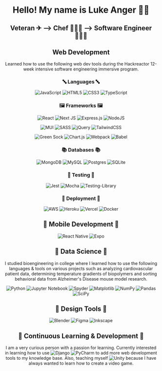 <div align=center>

  <h1> Hello! My name is Luke Anger 👋🏼 </h1>
  <h2> Veteran ✈ --> Chef 👨🏼‍🍳 --> Software Engineer 👩🏻‍💻</h2>

  <h2> Web Development </h2>

  Learned how to use the following web dev tools during the Hackreactor 12-week intensive software engineering immersive program.

  <h3> 🔤 Languages 🔤</h3>

  ![JavaScript](https://img.shields.io/badge/javascript-%23323330.svg?style=flat&logo=javascript&logoColor=%23F7DF1E) ![HTML5](https://img.shields.io/badge/html5-%23E34F26.svg?style=flat&logo=html5&logoColor=white) ![CSS3](https://img.shields.io/badge/css3-%231572B6.svg?style=flat&logo=css3&logoColor=white) ![TypeScript](https://img.shields.io/badge/typescript-%23007ACC.svg?style=flat&logo=typescript&logoColor=white)

   <h3> 🖼 Frameworks 🖼 </h3>

   ![React](https://img.shields.io/badge/react-%2320232a.svg?style=flat&logo=react&logoColor=%2361DAFB) ![Next JS](https://img.shields.io/badge/Next-black?style=flat&logo=next.js&logoColor=white) ![Express.js](https://img.shields.io/badge/express.js-%23404d59.svg?style=flat&logo=express&logoColor=%2361DAFB) 
   ![NodeJS](https://img.shields.io/badge/node.js-6DA55F?style=flat&logo=node.js&logoColor=white) 

   ![MUI](https://img.shields.io/badge/MUI-%230081CB.svg?style=flat&logo=mui&logoColor=white)  ![SASS](https://img.shields.io/badge/SASS-hotpink.svg?style=flat&logo=SASS&logoColor=white) ![jQuery](https://img.shields.io/badge/jquery-%230769AD.svg?style=flat&logo=jquery&logoColor=white) ![TailwindCSS](https://img.shields.io/badge/tailwindcss-%2338B2AC.svg?style=flat&logo=tailwind-css&logoColor=white) 

   ![Green Sock](https://img.shields.io/badge/green%20sock-88CE02?style=flat&logo=greensock&logoColor=white) ![Chart.js](https://img.shields.io/badge/chart.js-F5788D.svg?style=flat&logo=chart.js&logoColor=white)  ![Webpack](https://img.shields.io/badge/webpack-%238DD6F9.svg?style=flat&logo=webpack&logoColor=black) ![Babel](https://img.shields.io/badge/Babel-F9DC3e?style=flat&logo=babel&logoColor=black)

   <h3> 📚 Databases 📚</h3> 

   ![MongoDB](https://img.shields.io/badge/MongoDB-%234ea94b.svg?style=flat&logo=mongodb&logoColor=white) ![MySQL](https://img.shields.io/badge/mysql-%2300f.svg?style=flat&logo=mysql&logoColor=white) ![Postgres](https://img.shields.io/badge/postgres-%23316192.svg?style=flat&logo=postgresql&logoColor=white) ![SQLite](https://img.shields.io/badge/sqlite-%2307405e.svg?style=flat&logo=sqlite&logoColor=white) 

   <h3> 🛑 Testing 🛑</h3>

  ![Jest](https://img.shields.io/badge/-jest-%23C21325?style=flat&logo=jest&logoColor=white) 
  ![Mocha](https://img.shields.io/badge/-mocha-%238D6748?style=flat&logo=mocha&logoColor=white) 
  ![Testing-Library](https://img.shields.io/badge/-TestingLibrary-%23E33332?style=flat&logo=testing-library&logoColor=white)

   <h3> 🚚 Deployment 🚚</h3> 

   ![AWS](https://img.shields.io/badge/AWS-%23FF9900.svg?style=flat&logo=amazon-aws&logoColor=white) ![Heroku](https://img.shields.io/badge/heroku-%23430098.svg?style=flat&logo=heroku&logoColor=white) ![Vercel](https://img.shields.io/badge/vercel-%23000000.svg?style=flat&logo=vercel&logoColor=white) ![Docker](https://img.shields.io/badge/docker-%230db7ed.svg?style=flat&logo=docker&logoColor=white)

  <h2> 📲 Mobile Development 📲</h2> 

   ![React Native](https://img.shields.io/badge/react_native-%2320232a.svg?style=flat&logo=react&logoColor=%2361DAFB) ![Expo](https://img.shields.io/badge/expo-1C1E24?style=flat&logo=expo&logoColor=#D04A37)

   <h2> 🧪 Data Science 🧪</h2>

   I studied bioengineering in college where I learned how to use the following languages & tools on various projects such as analyzing cardiovascular patient data, determining temperature gradients of biopolymers and sorting behavioral data from Alzheimer's Disease mouse model research. 

  ![Python](https://img.shields.io/badge/python-3670A0?style=flat&logo=python&logoColor=ffdd54) ![Jupyter Notebook](https://img.shields.io/badge/jupyter-%23FA0F00.svg?style=flat&logo=jupyter&logoColor=white) ![Spyder](https://img.shields.io/badge/Spyder-838485?style=flat&logo=spyder%20ide&logoColor=maroon) ![Matplotlib](https://img.shields.io/badge/Matplotlib-%23ffffff.svg?style=flat&logo=Matplotlib&logoColor=black) ![NumPy](https://img.shields.io/badge/numpy-%23013243.svg?style=flat&logo=numpy&logoColor=white) ![Pandas](https://img.shields.io/badge/pandas-%23150458.svg?style=flat&logo=pandas&logoColor=white) ![SciPy](https://img.shields.io/badge/SciPy-%230C55A5.svg?style=flat&logo=scipy&logoColor=%white)

  <h2> 🎨 Design Tools 🎨</h2> 

  ![Blender](https://img.shields.io/badge/blender-%23F5792A.svg?style=flat&logo=blender&logoColor=white) ![Figma](https://img.shields.io/badge/figma-%23F24E1E.svg?style=flat&logo=figma&logoColor=white) ![Inkscape](https://img.shields.io/badge/Inkscape-e0e0e0?style=flat&logo=inkscape&logoColor=080A13) 

  <h2> 🌱 Continuous Learning & Development 🌱</h2>

  I am a very curious person with a passion for learning. Currently interested in learning how to use 
  ![Django](https://img.shields.io/badge/django-%23092E20.svg?style=flat&logo=django&logoColor=white) ![PyCharm](https://img.shields.io/badge/pycharm-143?style=flat&logo=pycharm&logoColor=black&color=black&labelColor=green) to add more web development tools to my knowledge base. Also, teaching myself ![Unity](https://img.shields.io/badge/unity-%23000000.svg?style=flat&logo=unity&logoColor=white) because I have always wanted to learn how to create a video game.

</div>





